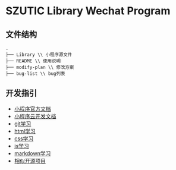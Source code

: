 ﻿# SZUTIC Library Wechat Program

## 文件结构
```
.
├── Library \\ 小程序源文件
├── README \\ 使用说明
├── modify-plan \\ 修改方案
├── bug-list \\ bug列表
```

## 开发指引

- [小程序官方文档](https://developers.weixin.qq.com/miniprogram/dev/)
- [小程序云开发文档](https://developers.weixin.qq.com/miniprogram/dev/wxcloud/basis/getting-started.html)
- [git学习](https://www.liaoxuefeng.com/wiki/0013739516305929606dd18361248578c67b8067c8c017b000)
- [html学习](http://www.w3school.com.cn/html/index.asp)
- [css学习](http://www.w3school.com.cn/css/index.asp)
- [js学习](https://www.liaoxuefeng.com/wiki/001434446689867b27157e896e74d51a89c25cc8b43bdb3000)
- [markdown学习](http://www.markdown.cn/#overview)
- [相似开源项目](https://github.com/imageslr/weapp-library)